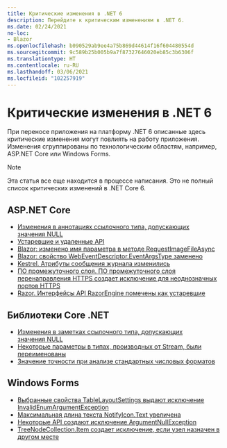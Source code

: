 ```yaml
---
title: Критические изменения в .NET 6
description: Перейдите к критическим изменениям в .NET 6.
ms.date: 02/24/2021
no-loc:
- Blazor
ms.openlocfilehash: b090529ab9ee4a75b869d44614f16f604480554d
ms.sourcegitcommit: 9c589b25b005b9a7f87327646020eb85c3b6306f
ms.translationtype: HT
ms.contentlocale: ru-RU
ms.lasthandoff: 03/06/2021
ms.locfileid: "102257919"
---
```

# <a name="breaking-changes-in-net-6"></a>Критические изменения в .NET 6

При переносе приложения на платформу .NET 6 описанные здесь критические изменения могут повлиять на работу приложения. Изменения сгруппированы по технологическим областям, например, ASP.NET Core или Windows Forms.

> [!NOTE]
> Эта статья все еще находится в процессе написания. Это не полный список критических изменений в .NET Core 6.

## <a name="aspnet-core"></a>ASP.NET Core

- [Изменения в аннотациях ссылочного типа, допускающих значения NULL](aspnet-core/6.0/nullable-reference-type-annotations-changed.md)
- [Устаревшие и удаленные API](aspnet-core/6.0/obsolete-removed-apis.md)
- [Blazor: изменено имя параметра в методе RequestImageFileAsync](aspnet-core/6.0/blazor-parameter-name-changed-in-method.md)
- [Blazor: свойство WebEventDescriptor.EventArgsType заменено](aspnet-core/6.0/blazor-eventargstype-property-replaced.md)
- [Kestrel. Атрибуты сообщения журнала изменились](aspnet-core/6.0/kestrel-log-message-attributes-changed.md)
- [ПО промежуточного слоя. ПО промежуточного слоя перенаправления HTTPS создает исключение для неоднозначных портов HTTPS](aspnet-core/6.0/middleware-ambiguous-https-ports-exception.md)
- [Razor. Интерфейсы API RazorEngine помечены как устаревшие](aspnet-core/6.0/razor-engine-apis-obsolete.md)

## <a name="core-net-libraries"></a>Библиотеки Core .NET

- [Изменения в заметках ссылочного типа, допускающих значения NULL](core-libraries/6.0/nullable-ref-type-annotation-changes.md)
- [Некоторые параметры в типах, производных от Stream, были переименованы](core-libraries/6.0/parameters-renamed-on-stream-derived-types.md)
- [Значение точности при анализе стандартных числовых форматов](core-libraries/6.0/numeric-format-parsing-handles-higher-precision.md)

## <a name="windows-forms"></a>Windows Forms

- [Выбранные свойства TableLayoutSettings выдают исключение InvalidEnumArgumentException](windows-forms/6.0/tablelayoutsettings-apis-throw-invalidenumargumentexception.md)
- [Максимальная длина текста NotifyIcon.Text увеличена](windows-forms/6.0/notifyicon-text-max-text-length-increased.md)
- [Некоторые API создают исключение ArgumentNullException](windows-forms/6.0/apis-throw-argumentnullexception.md)
- [TreeNodeCollection.Item создает исключение, если узел назначен в другом месте](windows-forms/6.0/treenodecollection-item-throws-argumentexception.md)
